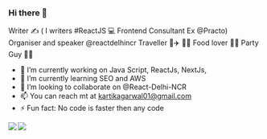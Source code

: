 ### Hi there 👋

Writer ✍️ ( I writers #ReactJS 💻 Frontend Consultant Ex @Practo) 
Organiser and speaker @reactdelhincr
Traveller 🚗✈️ 📍🚩 
Food lover 🍜🍕 
Party Guy 🍻🍾


- 🔭 I’m currently working on Java Script, ReactJs, NextJs,   
- 🌱 I’m currently learning SEO and AWS
- 👯 I’m looking to collaborate on @React-Delhi-NCR
- 📫 You can reach mt at kartikagarwal01@gmail.com
- ⚡ Fun fact: No code is faster then any code



<!--
**tarunama/tarunama** is a ✨ _special_ ✨ repository because its `README.md` (this file) appears on your GitHub profile.

Here are some ideas to get you started:

- 🔭 I’m currently working on ...
- 🌱 I’m currently learning ...
- 👯 I’m looking to collaborate on ...
- 🤔 I’m looking for help with ...
- 💬 Ask me about ...
- 📫 How to reach me: ...
- 😄 Pronouns: ...
- ⚡ Fun fact: ...
-->

<a href="https://github.com/kartikag01">
  <img align="left" src="https://github-readme-stats.vercel.app/api?username=kartikag01&count_private=true" />
</a>
<a href="https://github.com/kartikag01">
  <img align="left" src="https://github-readme-stats.vercel.app/api/top-langs/?username=kartikag01&layout=compact" />
</a>
